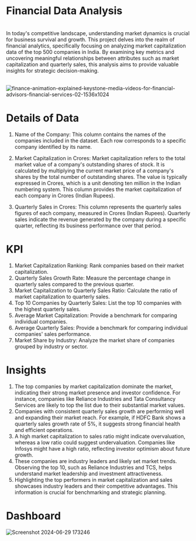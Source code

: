 # Financial Data Analysis
<br>
In today's competitive landscape, understanding market dynamics is crucial for business survival and growth. This project delves into the realm of financial analytics, specifically focusing on analyzing market capitalization data of the top 500 companies in India. By examining key metrics and uncovering meaningful relationships between attributes such as market capitalization and quarterly sales, this analysis aims to provide valuable insights for strategic decision-making.
<br><br>


![finance-animation-explained-keystone-media-videos-for-financial-advisors-financial-services-02-1536x1024](https://github.com/user-attachments/assets/bf5a8f75-f294-41b2-addc-f2c1c89a0b30)


# Details of Data
1. Name of the Company: This column contains the names of the companies included in the dataset. Each row corresponds to a specific company identified by its name.

2. Market Capitalization in Crores: Market capitalization refers to the total market value of a company's outstanding shares of stock. It is calculated by multiplying the current market price of a company's shares by the total number of outstanding shares. The value is typically expressed in Crores, which is a unit denoting ten million in the Indian numbering system. This column provides the market capitalization of each company in Crores (Indian Rupees).

3. Quarterly Sales in Crores: This column represents the quarterly sales figures of each company, measured in Crores (Indian Rupees). Quarterly sales indicate the revenue generated by the company during a specific quarter, reflecting its business performance over that period.

# KPI

1. Market Capitalization Ranking: Rank companies based on their market capitalization.
2. Quarterly Sales Growth Rate: Measure the percentage change in quarterly sales compared to the previous quarter.
3. Market Capitalization to Quarterly Sales Ratio: Calculate the ratio of market capitalization to quarterly sales.
4. Top 10 Companies by Quarterly Sales: List the top 10 companies with the highest quarterly sales.
5. Average Market Capitalization:  Provide a benchmark for comparing individual companies.
6. Average Quarterly Sales: Provide a benchmark for comparing individual companies' sales performance.
7. Market Share by Industry: Analyze the market share of companies grouped by industry or sector.





# Insights
1. The top companies by market capitalization dominate the market, indicating their strong market presence and investor confidence. For instance, companies like Reliance Industries and Tata Consultancy Services are likely to top the list due to their substantial market values.
2. Companies with consistent quarterly sales growth are performing well and expanding their market reach. For example, if HDFC Bank shows a quarterly sales growth rate of 5%, it suggests strong financial health and efficient operations.
3. A high market capitalization to sales ratio might indicate overvaluation, whereas a low ratio could suggest undervaluation. Companies like Infosys might have a high ratio, reflecting investor optimism about future growth.
4. These companies are industry leaders and likely set market trends. Observing the top 10, such as Reliance Industries and TCS, helps understand market leadership and investment attractiveness.
5. Highlighting the top performers in market capitalization and sales showcases industry leaders and their competitive advantages. This information is crucial for benchmarking and strategic planning.



# Dashboard

![Screenshot 2024-06-29 173246](https://github.com/user-attachments/assets/8a4053be-caf8-4b07-8575-f61b73f8f5b8)

